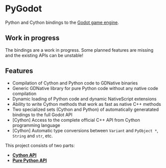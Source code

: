 # PyGodot

Python and Cython bindings to the [Godot game engine](http://godotengine.org/).

## Work in progress

The bindings are a work in progress. Some planned features are missing and the existing APIs can be unstable!

## Features

- Compilation of Cython and Python code to GDNative binaries
- Generic GDNative library for pure Python code without any native code compilation
- Dynamic loading of Python code and dynamic NativeScript extensions
- Ability to write Cython methods that work as fast as native C++ methods
- Two specialized sets (Cython and Python) of automatically generatated bindings to the full Godot API
- [Cython] Access to the complete official C++ API from Cython programming language
- [Cython] Automatic type conversions between `Variant` and `PyObject *`, `String` and `str`, etc.

This project consists of two parts:
- [**Cython API**](CYTHON_INTRO.md)
- [**Pure Python API**](PYTHON_INTRO.md)
